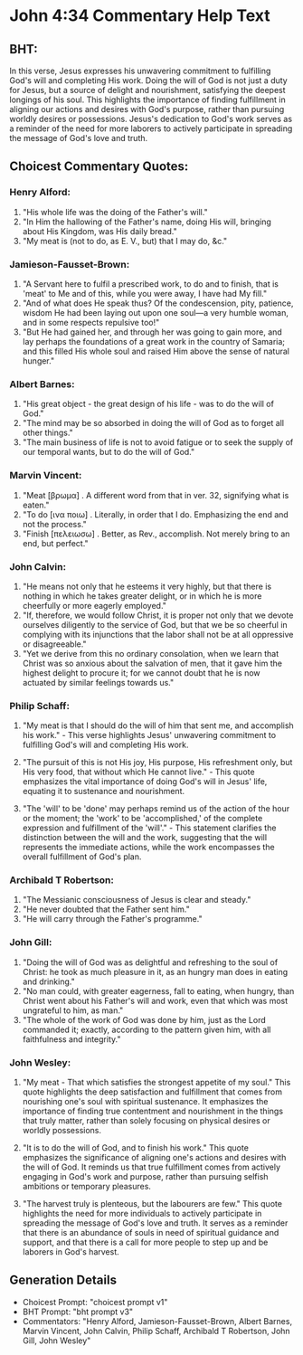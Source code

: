 # John 4:34 Commentary Help Text

## BHT:
In this verse, Jesus expresses his unwavering commitment to fulfilling God's will and completing His work. Doing the will of God is not just a duty for Jesus, but a source of delight and nourishment, satisfying the deepest longings of his soul. This highlights the importance of finding fulfillment in aligning our actions and desires with God's purpose, rather than pursuing worldly desires or possessions. Jesus's dedication to God's work serves as a reminder of the need for more laborers to actively participate in spreading the message of God's love and truth.

## Choicest Commentary Quotes:
### Henry Alford:
1. "His whole life was the doing of the Father's will."
2. "In Him the hallowing of the Father's name, doing His will, bringing about His Kingdom, was His daily bread."
3. "My meat is (not to do, as E. V., but) that I may do, &c."

### Jamieson-Fausset-Brown:
1. "A Servant here to fulfil a prescribed work, to do and to finish, that is 'meat' to Me and of this, while you were away, I have had My fill."
2. "And of what does He speak thus? Of the condescension, pity, patience, wisdom He had been laying out upon one soul—a very humble woman, and in some respects repulsive too!"
3. "But He had gained her, and through her was going to gain more, and lay perhaps the foundations of a great work in the country of Samaria; and this filled His whole soul and raised Him above the sense of natural hunger."

### Albert Barnes:
1. "His great object - the great design of his life - was to do the will of God."
2. "The mind may be so absorbed in doing the will of God as to forget all other things."
3. "The main business of life is not to avoid fatigue or to seek the supply of our temporal wants, but to do the will of God."

### Marvin Vincent:
1. "Meat [βρωμα] . A different word from that in ver. 32, signifying what is eaten."
2. "To do [ινα ποιω] . Literally, in order that I do. Emphasizing the end and not the process."
3. "Finish [πελειωσω] . Better, as Rev., accomplish. Not merely bring to an end, but perfect."

### John Calvin:
1. "He means not only that he esteems it very highly, but that there is nothing in which he takes greater delight, or in which he is more cheerfully or more eagerly employed."
2. "If, therefore, we would follow Christ, it is proper not only that we devote ourselves diligently to the service of God, but that we be so cheerful in complying with its injunctions that the labor shall not be at all oppressive or disagreeable."
3. "Yet we derive from this no ordinary consolation, when we learn that Christ was so anxious about the salvation of men, that it gave him the highest delight to procure it; for we cannot doubt that he is now actuated by similar feelings towards us."

### Philip Schaff:
1. "My meat is that I should do the will of him that sent me, and accomplish his work." - This verse highlights Jesus' unwavering commitment to fulfilling God's will and completing His work.

2. "The pursuit of this is not His joy, His purpose, His refreshment only, but His very food, that without which He cannot live." - This quote emphasizes the vital importance of doing God's will in Jesus' life, equating it to sustenance and nourishment.

3. "The 'will' to be 'done' may perhaps remind us of the action of the hour or the moment; the 'work' to be 'accomplished,' of the complete expression and fulfillment of the 'will'." - This statement clarifies the distinction between the will and the work, suggesting that the will represents the immediate actions, while the work encompasses the overall fulfillment of God's plan.

### Archibald T Robertson:
1. "The Messianic consciousness of Jesus is clear and steady." 
2. "He never doubted that the Father sent him." 
3. "He will carry through the Father's programme."

### John Gill:
1. "Doing the will of God was as delightful and refreshing to the soul of Christ: he took as much pleasure in it, as an hungry man does in eating and drinking."
2. "No man could, with greater eagerness, fall to eating, when hungry, than Christ went about his Father's will and work, even that which was most ungrateful to him, as man."
3. "The whole of the work of God was done by him, just as the Lord commanded it; exactly, according to the pattern given him, with all faithfulness and integrity."

### John Wesley:
1. "My meat - That which satisfies the strongest appetite of my soul." This quote highlights the deep satisfaction and fulfillment that comes from nourishing one's soul with spiritual sustenance. It emphasizes the importance of finding true contentment and nourishment in the things that truly matter, rather than solely focusing on physical desires or worldly possessions.

2. "It is to do the will of God, and to finish his work." This quote emphasizes the significance of aligning one's actions and desires with the will of God. It reminds us that true fulfillment comes from actively engaging in God's work and purpose, rather than pursuing selfish ambitions or temporary pleasures.

3. "The harvest truly is plenteous, but the labourers are few." This quote highlights the need for more individuals to actively participate in spreading the message of God's love and truth. It serves as a reminder that there is an abundance of souls in need of spiritual guidance and support, and that there is a call for more people to step up and be laborers in God's harvest.


## Generation Details
- Choicest Prompt: "choicest prompt v1"
- BHT Prompt: "bht prompt v3"
- Commentators: "Henry Alford, Jamieson-Fausset-Brown, Albert Barnes, Marvin Vincent, John Calvin, Philip Schaff, Archibald T Robertson, John Gill, John Wesley"
